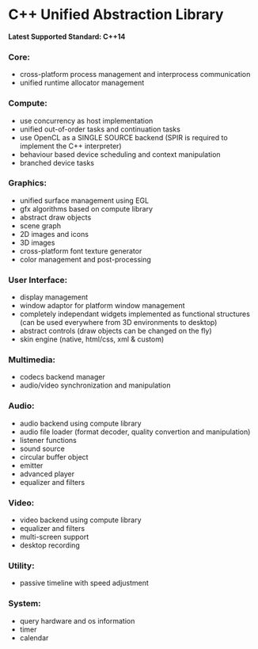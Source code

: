 # C++ Unified Abstraction Library #

**Latest Supported Standard: C++14**


### Core: ###
- cross-platform process management and interprocess communication
- unified runtime allocator management

### Compute: ###
- use concurrency as host implementation
- unified out-of-order tasks and continuation tasks
- use OpenCL as a SINGLE SOURCE backend (SPIR is required to implement the C++ interpreter)
- behaviour based device scheduling and context manipulation
- branched device tasks

### Graphics: ###
- unified surface management using EGL
- gfx algorithms based on compute library
- abstract draw objects
- scene graph
- 2D images and icons
- 3D images
- cross-platform font texture generator
- color management and post-processing

### User Interface: ###
- display management
- window adaptor for platform window management
- completely independant widgets implemented as functional structures (can be used everywhere from 3D environments to desktop)
- abstract controls (draw objects can be changed on the fly)
- skin engine (native, html/css, xml & custom)

### Multimedia: ###
- codecs backend manager
- audio/video synchronization and manipulation

### Audio: ###
- audio backend using compute library
- audio file loader (format decoder, quality convertion and manipulation)
- listener functions
- sound source
- circular buffer object
- emitter
- advanced player
- equalizer and filters

### Video: ###
- video backend using compute library
- equalizer and filters
- multi-screen support
- desktop recording

### Utility: ###
- passive timeline with speed adjustment

### System: ###
- query hardware and os information
- timer
- calendar